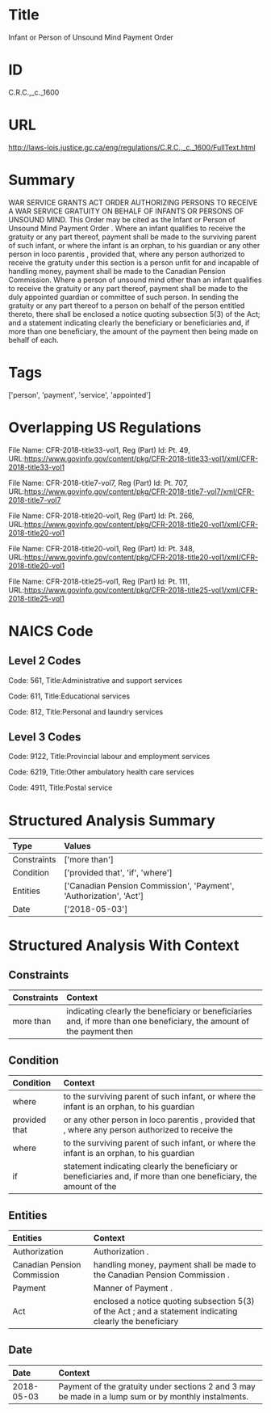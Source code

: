 # Title
Infant or Person of Unsound Mind Payment Order


# ID
C.R.C.,_c._1600

# URL
http://laws-lois.justice.gc.ca/eng/regulations/C.R.C.,_c._1600/FullText.html


# Summary
WAR SERVICE GRANTS ACT ORDER AUTHORIZING PERSONS TO RECEIVE A WAR SERVICE GRATUITY ON BEHALF OF INFANTS OR PERSONS OF UNSOUND MIND.
This Order may be cited as the  Infant or Person of Unsound Mind Payment Order .
Where an infant qualifies to receive the gratuity or any part thereof, payment shall be made to the surviving parent of such infant, or where the infant is an orphan, to his guardian or any other person  in loco parentis , provided that, where any person authorized to receive the gratuity under this section is a person unfit for and incapable of handling money, payment shall be made to the Canadian Pension Commission.
Where a person of unsound mind other than an infant qualifies to receive the gratuity or any part thereof, payment shall be made to the duly appointed guardian or committee of such person.
In sending the gratuity or any part thereof to a person on behalf of the person entitled thereto, there shall be enclosed a notice quoting subsection 5(3) of the Act; and a statement indicating clearly the beneficiary or beneficiaries and, if more than one beneficiary, the amount of the payment then being made on behalf of each.


# Tags
['person', 'payment', 'service', 'appointed']


# Overlapping US Regulations
File Name: CFR-2018-title33-vol1, Reg (Part) Id: Pt. 49, URL:https://www.govinfo.gov/content/pkg/CFR-2018-title33-vol1/xml/CFR-2018-title33-vol1

File Name: CFR-2018-title7-vol7, Reg (Part) Id: Pt. 707, URL:https://www.govinfo.gov/content/pkg/CFR-2018-title7-vol7/xml/CFR-2018-title7-vol7

File Name: CFR-2018-title20-vol1, Reg (Part) Id: Pt. 266, URL:https://www.govinfo.gov/content/pkg/CFR-2018-title20-vol1/xml/CFR-2018-title20-vol1

File Name: CFR-2018-title20-vol1, Reg (Part) Id: Pt. 348, URL:https://www.govinfo.gov/content/pkg/CFR-2018-title20-vol1/xml/CFR-2018-title20-vol1

File Name: CFR-2018-title25-vol1, Reg (Part) Id: Pt. 111, URL:https://www.govinfo.gov/content/pkg/CFR-2018-title25-vol1/xml/CFR-2018-title25-vol1




# NAICS Code
## Level 2 Codes
Code: 561, Title:Administrative and support services

Code: 611, Title:Educational services

Code: 812, Title:Personal and laundry services




## Level 3 Codes
Code: 9122, Title:Provincial labour and employment services

Code: 6219, Title:Other ambulatory health care services

Code: 4911, Title:Postal service







# Structured Analysis Summary
| Type        | Values                                                             |
|:------------|:-------------------------------------------------------------------|
| Constraints | ['more than']                                                      |
| Condition   | ['provided that', 'if', 'where']                                   |
| Entities    | ['Canadian Pension Commission', 'Payment', 'Authorization', 'Act'] |
| Date        | ['2018-05-03']                                                     |


# Structured Analysis With Context
 


## Constraints
| Constraints   | Context                                                                                                               |
|:--------------|:----------------------------------------------------------------------------------------------------------------------|
| more than     | indicating clearly the beneficiary or beneficiaries and, if more than one beneficiary, the amount of the payment then |


## Condition
| Condition     | Context                                                                                                            |
|:--------------|:-------------------------------------------------------------------------------------------------------------------|
| where         | to the surviving parent of such infant, or where the infant is an orphan, to his guardian                          |
| provided that | or any other person in loco parentis , provided that , where any person authorized to receive the                  |
| where         | to the surviving parent of such infant, or where the infant is an orphan, to his guardian                          |
| if            | statement indicating clearly the beneficiary or beneficiaries and, if more than one beneficiary, the amount of the |


## Entities
| Entities                    | Context                                                                                                   |
|:----------------------------|:----------------------------------------------------------------------------------------------------------|
| Authorization               | Authorization .                                                                                           |
| Canadian Pension Commission | handling money, payment shall be made to the Canadian Pension Commission .                                |
| Payment                     | Manner of  Payment .                                                                                      |
| Act                         | enclosed a notice quoting subsection 5(3) of the Act ; and a statement indicating clearly the beneficiary |


## Date
| Date       | Context                                                                                             |
|:-----------|:----------------------------------------------------------------------------------------------------|
| 2018-05-03 | Payment of the gratuity under sections 2 and 3 may be made in a lump sum or by monthly instalments. |


